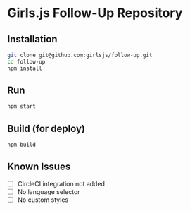 # Girls.js Follow-Up Repository

## Installation

```bash
git clone git@github.com:girlsjs/follow-up.git
cd follow-up
npm install
```

## Run
```bash
npm start
```

## Build (for deploy)
```bash
npm build
```

## Known Issues
- [ ] CircleCI integration not added
- [ ] No language selector
- [ ] No custom styles